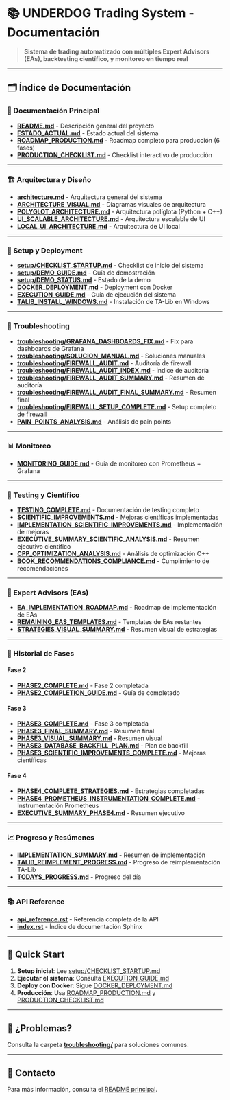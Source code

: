 # 📚 UNDERDOG Trading System - Documentación

> **Sistema de trading automatizado con múltiples Expert Advisors (EAs), backtesting científico, y monitoreo en tiempo real**

---

## 🗂️ Índice de Documentación

### 📖 Documentación Principal

- **[README.md](../README.md)** - Descripción general del proyecto
- **[ESTADO_ACTUAL.md](ESTADO_ACTUAL.md)** - Estado actual del sistema
- **[ROADMAP_PRODUCTION.md](ROADMAP_PRODUCTION.md)** - Roadmap completo para producción (6 fases)
- **[PRODUCTION_CHECKLIST.md](PRODUCTION_CHECKLIST.md)** - Checklist interactivo de producción

---

### 🏗️ Arquitectura y Diseño

- **[architecture.md](architecture.md)** - Arquitectura general del sistema
- **[ARCHITECTURE_VISUAL.md](ARCHITECTURE_VISUAL.md)** - Diagramas visuales de arquitectura
- **[POLYGLOT_ARCHITECTURE.md](POLYGLOT_ARCHITECTURE.md)** - Arquitectura políglota (Python + C++)
- **[UI_SCALABLE_ARCHITECTURE.md](UI_SCALABLE_ARCHITECTURE.md)** - Arquitectura escalable de UI
- **[LOCAL_UI_ARCHITECTURE.md](LOCAL_UI_ARCHITECTURE.md)** - Arquitectura de UI local

---

### 🚀 Setup y Deployment

- **[setup/CHECKLIST_STARTUP.md](setup/CHECKLIST_STARTUP.md)** - Checklist de inicio del sistema
- **[setup/DEMO_GUIDE.md](setup/DEMO_GUIDE.md)** - Guía de demostración
- **[setup/DEMO_STATUS.md](setup/DEMO_STATUS.md)** - Estado de la demo
- **[DOCKER_DEPLOYMENT.md](DOCKER_DEPLOYMENT.md)** - Deployment con Docker
- **[EXECUTION_GUIDE.md](EXECUTION_GUIDE.md)** - Guía de ejecución del sistema
- **[TALIB_INSTALL_WINDOWS.md](TALIB_INSTALL_WINDOWS.md)** - Instalación de TA-Lib en Windows

---

### 🔧 Troubleshooting

- **[troubleshooting/GRAFANA_DASHBOARDS_FIX.md](troubleshooting/GRAFANA_DASHBOARDS_FIX.md)** - Fix para dashboards de Grafana
- **[troubleshooting/SOLUCION_MANUAL.md](troubleshooting/SOLUCION_MANUAL.md)** - Soluciones manuales
- **[troubleshooting/FIREWALL_AUDIT.md](troubleshooting/FIREWALL_AUDIT.md)** - Auditoría de firewall
- **[troubleshooting/FIREWALL_AUDIT_INDEX.md](troubleshooting/FIREWALL_AUDIT_INDEX.md)** - Índice de auditoría
- **[troubleshooting/FIREWALL_AUDIT_SUMMARY.md](troubleshooting/FIREWALL_AUDIT_SUMMARY.md)** - Resumen de auditoría
- **[troubleshooting/FIREWALL_AUDIT_FINAL_SUMMARY.md](troubleshooting/FIREWALL_AUDIT_FINAL_SUMMARY.md)** - Resumen final
- **[troubleshooting/FIREWALL_SETUP_COMPLETE.md](troubleshooting/FIREWALL_SETUP_COMPLETE.md)** - Setup completo de firewall
- **[PAIN_POINTS_ANALYSIS.md](PAIN_POINTS_ANALYSIS.md)** - Análisis de pain points

---

### 📊 Monitoreo

- **[MONITORING_GUIDE.md](MONITORING_GUIDE.md)** - Guía de monitoreo con Prometheus + Grafana

---

### 🧪 Testing y Científico

- **[TESTING_COMPLETE.md](TESTING_COMPLETE.md)** - Documentación de testing completo
- **[SCIENTIFIC_IMPROVEMENTS.md](SCIENTIFIC_IMPROVEMENTS.md)** - Mejoras científicas implementadas
- **[IMPLEMENTATION_SCIENTIFIC_IMPROVEMENTS.md](IMPLEMENTATION_SCIENTIFIC_IMPROVEMENTS.md)** - Implementación de mejoras
- **[EXECUTIVE_SUMMARY_SCIENTIFIC_ANALYSIS.md](EXECUTIVE_SUMMARY_SCIENTIFIC_ANALYSIS.md)** - Resumen ejecutivo científico
- **[CPP_OPTIMIZATION_ANALYSIS.md](CPP_OPTIMIZATION_ANALYSIS.md)** - Análisis de optimización C++
- **[BOOK_RECOMMENDATIONS_COMPLIANCE.md](BOOK_RECOMMENDATIONS_COMPLIANCE.md)** - Cumplimiento de recomendaciones

---

### 🤖 Expert Advisors (EAs)

- **[EA_IMPLEMENTATION_ROADMAP.md](EA_IMPLEMENTATION_ROADMAP.md)** - Roadmap de implementación de EAs
- **[REMAINING_EAS_TEMPLATES.md](REMAINING_EAS_TEMPLATES.md)** - Templates de EAs restantes
- **[STRATEGIES_VISUAL_SUMMARY.md](STRATEGIES_VISUAL_SUMMARY.md)** - Resumen visual de estrategias

---

### 📝 Historial de Fases

#### Fase 2
- **[PHASE2_COMPLETE.md](PHASE2_COMPLETE.md)** - Fase 2 completada
- **[PHASE2_COMPLETION_GUIDE.md](PHASE2_COMPLETION_GUIDE.md)** - Guía de completado

#### Fase 3
- **[PHASE3_COMPLETE.md](PHASE3_COMPLETE.md)** - Fase 3 completada
- **[PHASE3_FINAL_SUMMARY.md](PHASE3_FINAL_SUMMARY.md)** - Resumen final
- **[PHASE3_VISUAL_SUMMARY.md](PHASE3_VISUAL_SUMMARY.md)** - Resumen visual
- **[PHASE3_DATABASE_BACKFILL_PLAN.md](PHASE3_DATABASE_BACKFILL_PLAN.md)** - Plan de backfill
- **[PHASE3_SCIENTIFIC_IMPROVEMENTS_COMPLETE.md](PHASE3_SCIENTIFIC_IMPROVEMENTS_COMPLETE.md)** - Mejoras científicas

#### Fase 4
- **[PHASE4_COMPLETE_STRATEGIES.md](PHASE4_COMPLETE_STRATEGIES.md)** - Estrategias completadas
- **[PHASE4_PROMETHEUS_INSTRUMENTATION_COMPLETE.md](PHASE4_PROMETHEUS_INSTRUMENTATION_COMPLETE.md)** - Instrumentación Prometheus
- **[EXECUTIVE_SUMMARY_PHASE4.md](EXECUTIVE_SUMMARY_PHASE4.md)** - Resumen ejecutivo

---

### 📈 Progreso y Resúmenes

- **[IMPLEMENTATION_SUMMARY.md](IMPLEMENTATION_SUMMARY.md)** - Resumen de implementación
- **[TALIB_REIMPLEMENT_PROGRESS.md](TALIB_REIMPLEMENT_PROGRESS.md)** - Progreso de reimplementación TA-Lib
- **[TODAYS_PROGRESS.md](TODAYS_PROGRESS.md)** - Progreso del día

---

### 📚 API Reference

- **[api_reference.rst](api_reference.rst)** - Referencia completa de la API
- **[index.rst](index.rst)** - Índice de documentación Sphinx

---

## 🎯 Quick Start

1. **Setup inicial**: Lee [setup/CHECKLIST_STARTUP.md](setup/CHECKLIST_STARTUP.md)
2. **Ejecutar el sistema**: Consulta [EXECUTION_GUIDE.md](EXECUTION_GUIDE.md)
3. **Deploy con Docker**: Sigue [DOCKER_DEPLOYMENT.md](DOCKER_DEPLOYMENT.md)
4. **Producción**: Usa [ROADMAP_PRODUCTION.md](ROADMAP_PRODUCTION.md) y [PRODUCTION_CHECKLIST.md](PRODUCTION_CHECKLIST.md)

---

## 🐛 ¿Problemas?

Consulta la carpeta **[troubleshooting/](troubleshooting/)** para soluciones comunes.

---

## 📧 Contacto

Para más información, consulta el [README principal](../README.md).
